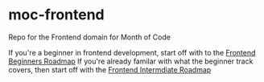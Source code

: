 # moc-frontend
Repo for the Frontend domain for Month of Code

If you're a beginner in frontend development, start off with to the [Frontend Beginners Roadmap](./frontend-beginners.md)
If you're already familar with what the beginner track covers, then start off with the [Frontend Intermdiate Roadmap](./frontend-intermediate.md) 
